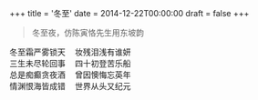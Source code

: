 +++
title = '冬至'
date = 2014-12-22T00:00:00
draft = false
+++

> 冬至夜，仿陈寅恪先生用东坡韵

<div class="poem">
<pre>
冬至霜严雾锁天  妆残泪浅有谁妍
三生未尽轮回事  四十初登苦乐船
总是痴癫贪夜酒  曾因懊悔忘英年
情渊恨海皆成错  世界从头又纪元
</pre>
</div>
